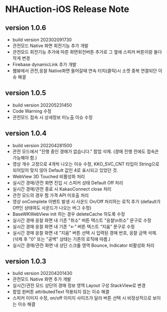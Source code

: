 # NHAuction-iOS Release Note


## version 1.0.6
- build version 202302091730
- 관전모드 Native 화면 회전기능 추가 개발 
- 관전모드 회전기능 추가에 따른 화면회전버튼 추가로 그 옆에 스피커 버튼이랑 둘다 작게 변경 
- Firebase dynamicLink 추가 개발
- 웹뷰에서 관전,응찰 Native화면 들어갈때 연속 터치(클릭)시 소캣 중복 연결되던 이슈 해결 

## version 1.0.5
- build version 202205231450
- Code Warning 수정
- 관전모드 접속 시 상세정보 미노출 이슈 수정

## version 1.0.4
- build version 202204281500
- 관전 모드에서 "진행 중인 경매가 없습니다." 팝업 삭제. (경매 진행 전에도 접속은 가능해야 함.)
- 영상 개수 고정으로 4개씩 나오는 이슈 수정, KKO_SVC_CNT 타입이 String으로 되어있어 맞지 않아 Default 값인 4로 표시되고 있었던 것.
- WebView 3D Touched 비활성화 처리
- 실시간 경매/관전 화면 진입 시 스피커 상태 Default Off 처리
- 실시간 경매/관전 종료 시 KakaoConnect close 처리
- 관전 모드의 경우 찜 가격 API 미호출 처리
- 영상 onComplete 이벤트 발생 시 사운드 On/Off 처리하는 로직 추가 (default가 Off인 상태여도 사운드가 나오는 버그 수정)
- BaseWKWebView init 하는 경우 deleteCache 하도록 수정
- 실시간 경매 응찰 화면 내 기존 "취소" 버튼 텍스트 "응찰\n취소" 문구로 수정
- 실시간 경매 응찰 화면 내 기존 “←” 버튼 텍스트 “지움” 문구로 수정
- 실시간 경매 응찰 화면 내 "지움" 버튼 선택 시 입력된 경매 번호, 응찰 금액 삭제. (삭제 후 "0" 또는 "공백" 상태는 기존의 로직에 따름.)
- 실시간 경매/관전 화면 내 상단 스크롤 영역 Bounce, Indicator 비활성화 처리

## version 1.0.3
- build version 202204201430
- 관전모드 Native 화면 추가 개발
- 실시간/관전 모드 상단의 경매 정보 영역 Layout 구성 StackView로 변경
- 팝업 원버튼 attributedText 적용되지 않는 이슈 해결
- 스피커 이미지 수정, on/off 이미지 사이즈가 달라 버튼 선택 시 비정상적으로 보이는 이슈 해결
